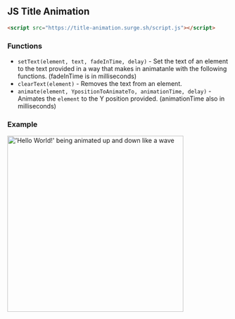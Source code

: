 ## JS Title Animation

```html
<script src="https://title-animation.surge.sh/script.js"></script>
```
### Functions
* `setText(element, text, fadeInTime, delay)` - Set the text of an element to the text provided in a way that makes in animatanle with the following functions. (fadeInTime is in milliseconds)
* `clearText(element)` - Removes the text from an element.
* `animate(element, YpositionToAnimateTo, animationTime, delay)` - Animates the `element` to the Y position provided. (animationTime also in milliseconds)

### Example
<img src="https://title-animation.surge.sh/helloworld.gif" alt="'Hello World!' being animated up and down like a wave" style="height: 400px;">
